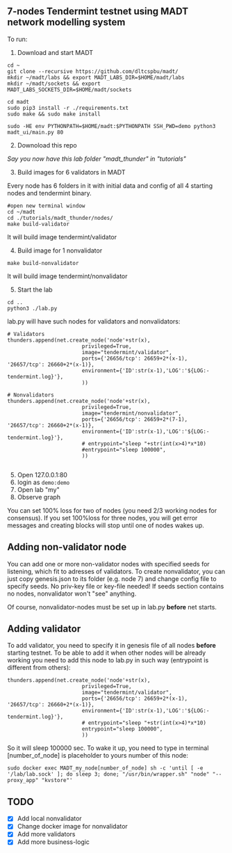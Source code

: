 
## 7-nodes Tendermint testnet using MADT network modelling system
To run:

1. Download and start MADT
```
cd ~
git clone --recursive https://github.com/dltcspbu/madt/
mkdir ~/madt/labs && export MADT_LABS_DIR=$HOME/madt/labs
mkdir ~/madt/sockets && export MADT_LABS_SOCKETS_DIR=$HOME/madt/sockets

cd madt
sudo pip3 install -r ./requirements.txt
sudo make && sudo make install

sudo -HE env PYTHONPATH=$HOME/madt:$PYTHONPATH SSH_PWD=demo python3 madt_ui/main.py 80  
```
2. Downoload this repo 

*Say you now have this lab folder "madt_thunder" in "tutorials"*

3. Build images for 6 validators in MADT 

Every node has 6 folders in it with initial data and config of all 4 starting  nodes and tendermint binary.

```
#open new terminal window
cd ~/madt
cd ./tutorials/madt_thunder/nodes/
make build-validator
```
It will build image tendermint/validator

4. Build image for 1 nonvalidator
```
make build-nonvalidator
```
It will build image tendermint/nonvalidator

5. Start the lab

```
cd ..
python3 ./lab.py
```
lab.py will have such nodes for validators and nonvalidators:
```
# Validators
thunders.append(net.create_node('node'+str(x), 
                        privileged=True,
                        image="tendermint/validator",
                        ports={'26656/tcp': 26659+2*(x-1), '26657/tcp': 26660+2*(x-1)},
                        environment={'ID':str(x-1),'LOG':'${LOG:-tendermint.log}'},
                        ))

# Nonvalidators
thunders.append(net.create_node('node'+str(x), 
                        privileged=True,
                        image="tendermint/nonvalidator",
                        ports={'26656/tcp': 26659+2*(7-1), '26657/tcp': 26660+2*(x-1)},
                        environment={'ID':str(x-1),'LOG':'${LOG:-tendermint.log}'},
                        # entrypoint="sleep "+str(int(x>4)*x*10)
                        #entrypoint="sleep 100000",
                        ))
                      
```

5. Open 127.0.0.1:80
6. login as `demo:demo`
7. Open lab "my"
8. Observe graph

You can set 100% loss for two of nodes (you need 2/3 working nodes for consensus). If you set 100%loss for three nodes, you will get error messages and creating blocks will stop until one of nodes wakes up.

## Adding non-validator node

You can add one or more non-validator nodes with specified seeds for listening, which fit to adresses of validators. To create nonvalidator, you can just copy genesis.json to its folder (e.g. node 7) and change config file to specify seeds. No priv-key file or key-file needed! If seeds section contains no nodes, nonvalidator won't "see" anything. 

Of course, nonvalidator-nodes must be set up in lab.py **before** net starts.

## Adding validator

To add validator, you need to specify it in genesis file of all nodes **before** starting testnet. To be able to add it when other nodes
will be already working you need to add this node to lab.py in such way (entrypoint is different from others):
```
thunders.append(net.create_node('node'+str(x), 
                        privileged=True,
                        image="tendermint/validator",
                        ports={'26656/tcp': 26659+2*(x-1), '26657/tcp': 26660+2*(x-1)},
                        environment={'ID':str(x-1),'LOG':'${LOG:-tendermint.log}'},
                        # entrypoint="sleep "+str(int(x>4)*x*10)
                        entrypoint="sleep 100000",
                        ))
```
So it will sleep 100000 sec. To wake it up, you need to type in terminal [number_of_node] is placeholder to yours number of this node:
```
sudo docker exec MADT_my_node[number_of_node] sh -c 'until [ -e '/lab/lab.sock' ]; do sleep 3; done; "/usr/bin/wrapper.sh" "node" "--proxy_app" "kvstore"'
```

## TODO
- [x] Add local nonvalidator
- [x] Change docker image for nonvalidator
- [x] Add more validators
- [x] Add more business-logic
